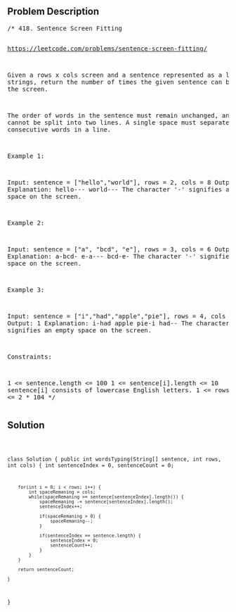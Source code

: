 <!--
<style>
  body { font-family: Arial, sans-serif; }
  .container { max-width: 100%; margin: auto; padding: 20px; }
  .comment-block { background-color: #f9f9f9; padding: 10px; border-left: 5px solid #ccc; max-width: 50%; margin: auto; word-wrap: break-word; white-space: pre-wrap; }
  .code-block { background-color: #f4f4f4; padding: 10px; border: 1px solid #ddd; }
</style>
-->

<div class='container'>
<h2>Problem Description</h2>
<div class='comment-block'>
<pre>
/* 418. Sentence Screen Fitting

https://leetcode.com/problems/sentence-screen-fitting/

Given a rows x cols screen and a sentence represented as a list of strings, 
return the number of times the given sentence can be fitted on the screen.

The order of words in the sentence must remain unchanged, and a word cannot 
be split into two lines. A single space must separate two consecutive words in a line.

 

Example 1:

Input: sentence = ["hello","world"], rows = 2, cols = 8
Output: 1
Explanation:
hello---
world---
The character '-' signifies an empty space on the screen.


Example 2:

Input: sentence = ["a", "bcd", "e"], rows = 3, cols = 6
Output: 2
Explanation:
a-bcd- 
e-a---
bcd-e-
The character '-' signifies an empty space on the screen.


Example 3:

Input: sentence = ["i","had","apple","pie"], rows = 4, cols = 5
Output: 1
Explanation:
i-had
apple
pie-i
had--
The character '-' signifies an empty space on the screen.
 

Constraints:

1 <= sentence.length <= 100
1 <= sentence[i].length <= 10
sentence[i] consists of lowercase English letters.
1 <= rows, cols <= 2 * 104
*/
</pre>
</div>

<h2>Solution</h2>
<div class='code-block'>
<pre><code class='language-java'>

class Solution {
    public int wordsTyping(String[] sentence, int rows, int cols) {
        int sentenceIndex = 0, sentenceCount = 0;

        for(int i = 0; i < rows; i++) {
            int spaceRemaning = cols;
            while(spaceRemaning >= sentence[sentenceIndex].length()) {
                spaceRemaning -= sentence[sentenceIndex].length();
                sentenceIndex++;

                if(spaceRemaning > 0) {
                    spaceRemaning--;
                }

                if(sentenceIndex == sentence.length) {
                    sentenceIndex = 0;
                    sentenceCount++;
                }
            }
        }

        return sentenceCount;
        
    }
}
</code></pre>
</div>
</div>
